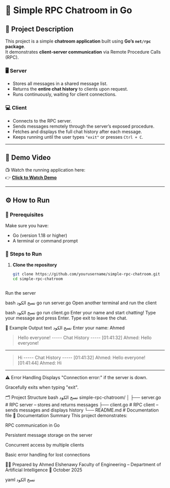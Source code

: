 # 💬 Simple RPC Chatroom in Go

## 📘 Project Description
This project is a simple **chatroom application** built using **Go’s `net/rpc` package**.  
It demonstrates **client-server communication** via Remote Procedure Calls (RPC).

### 🖥️ Server
- Stores all messages in a shared message list.  
- Returns the **entire chat history** to clients upon request.  
- Runs continuously, waiting for client connections.

### 💻 Client
- Connects to the RPC server.  
- Sends messages remotely through the server’s exposed procedure.  
- Fetches and displays the full chat history after each message.  
- Keeps running until the user types `"exit"` or presses `Ctrl + C`.

---

## 🎥 Demo Video
📺 Watch the running application here:  
👉 [**Click to Watch Demo**](https://drive.google.com/file/d/1jcmgjZNCj_TvRvQ_7QeJJriOBHeNXwie/view?usp=drive_link)

---

## ⚙️ How to Run

### 🧩 Prerequisites
Make sure you have:
- Go (version 1.18 or higher)
- A terminal or command prompt

### 🚀 Steps to Run

1. **Clone the repository**
   ```bash
   git clone https://github.com/yourusername/simple-rpc-chatroom.git
   cd simple-rpc-chatroom



Run the server

bash
نسخ الكود
go run server.go
Open another terminal and run the client

bash
نسخ الكود
go run client.go
Enter your name and start chatting!
Type your message and press Enter.
Type exit to leave the chat.

🧠 Example Output
text
نسخ الكود
Enter your name: Ahmed
> Hello everyone!
----- Chat History -----
[01:41:32] Ahmed: Hello everyone!
------------------------
> Hi
----- Chat History -----
[01:41:32] Ahmed: Hello everyone!
[01:41:44] Ahmed: Hi
------------------------
⚠️ Error Handling
Displays "Connection error:" if the server is down.

Gracefully exits when typing "exit".

🗂️ Project Structure
bash
نسخ الكود
simple-rpc-chatroom/
│
├── server.go        # RPC server – stores and returns messages
├── client.go        # RPC client – sends messages and displays history
└── README.md        # Documentation file
📝 Documentation Summary
This project demonstrates:

RPC communication in Go

Persistent message storage on the server

Concurrent access by multiple clients

Basic error handling for lost connections

👨‍💻 Prepared by
Ahmed Elshenawy
Faculty of Engineering – Department of Artificial Intelligence
📅 October 2025

yaml
نسخ الكود
